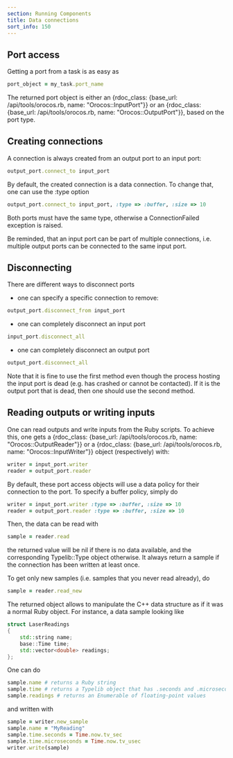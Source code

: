 ```yaml
---
section: Running Components
title: Data connections
sort_info: 150
---
```


Port access
-----------

Getting a port from a task is as easy as

~~~ ruby
port_object = my_task.port_name
~~~

The returned port object is either an {rdoc_class: {base_url: /api/tools/orocos.rb, name: "Orocos::InputPort"}} or an
{rdoc_class: {base_url: /api/tools/orocos.rb, name: "Orocos::OutputPort"}}, based on the port type.

Creating connections
--------------------

A connection is always created from an output port to an input port:

~~~ ruby
output_port.connect_to input_port
~~~

By default, the created connection is a data connection. To change that, one can
use the :type option

~~~ ruby
output_port.connect_to input_port, :type => :buffer, :size => 10
~~~

Both ports must have the same type, otherwise a ConnectionFailed exception is
raised.

Be reminded, that an input port can be part of multiple connections, i.e. multiple 
output ports can be connected to the same input port.

Disconnecting
-------------

There are different ways to disconnect ports

 * one can specify a specific connection to remove:

~~~ ruby
output_port.disconnect_from input_port
~~~

 * one can completely disconnect an input port

~~~ ruby
input_port.disconnect_all
~~~

 * one can completely disconnect an output port

~~~ ruby
output_port.disconnect_all
~~~

Note that it is fine to use the first method even though the process hosting the
input port is dead (e.g. has crashed or cannot be contacted). If it is the
output port that is dead, then one should use the second method.

Reading outputs or writing inputs
---------------------------------

One can read outputs and write inputs from the Ruby scripts. To achieve this,
one gets a {rdoc_class: {base_url: /api/tools/orocos.rb, name: "Orocos::OutputReader"}}
or a {rdoc_class: {base_url: /api/tools/orocos.rb, name: "Orocos::InputWriter"}} object
(respectively) with:

~~~ ruby
writer = input_port.writer
reader = output_port.reader
~~~

By default, these port access objects will use a data policy for their
connection to the port. To specify a buffer policy, simply do

~~~ ruby
writer = input_port.writer :type => :buffer, :size => 10
reader = output_port.reader :type => :buffer, :size => 10
~~~

Then, the data can be read with

~~~ ruby
sample = reader.read
~~~

the returned value will be nil if there is no data available, and the
corresponding Typelib::Type object otherwise. It always return a sample if 
the connection has been written at least once.

To get only new samples (i.e. samples that you never read already), do

~~~ ruby
sample = reader.read_new
~~~

The returned object allows to manipulate
the C++ data structure as if it was a normal Ruby object. For instance, a data
sample looking like

~~~ cpp
struct LaserReadings
{
    std::string name;
    base::Time time;
    std::vector<double> readings;
};
~~~

One can do

~~~ ruby
sample.name # returns a Ruby string
sample.time # returns a Typelib object that has .seconds and .microseconds methods
sample.readings # returns an Enumerable of floating-point values
~~~

and written with

~~~ ruby
sample = writer.new_sample
sample.name = "MyReading"
sample.time.seconds = Time.now.tv_sec
sample.time.microseconds = Time.now.tv_usec
writer.write(sample)
~~~
